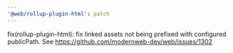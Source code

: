 ```yaml
---
'@web/rollup-plugin-html': patch
---
```


fix(rollup-plugin-html): fix linked assets not being prefixed with configured publicPath. See https://github.com/modernweb-dev/web/issues/1302
